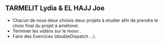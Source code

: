## TARMELIT Lydia & EL HAJJ Joe

- Chacun de nous deux choisis deux projets à etudier afin de prendre le choix final du projet à améliorer.
- Terminer les vidéos sur le mooc .
- Faire des Exercices  (doubleDispatch ...).
